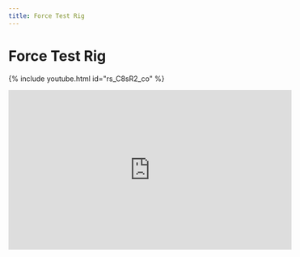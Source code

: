 ```yaml
---
title: Force Test Rig
---
```


# Force Test Rig

{% include youtube.html id="rs_C8sR2_co" %}


<iframe width="560" height="315" src="https://www.youtube.com/embed/rs_C8sR2_co" title="YouTube video player" frameborder="0" allow="accelerometer; autoplay; clipboard-write; encrypted-media; gyroscope; picture-in-picture; web-share" allowfullscreen></iframe>